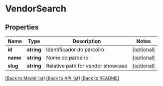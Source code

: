 # VendorSearch

## Properties
Name | Type | Description | Notes
------------ | ------------- | ------------- | -------------
**id** | **string** | Identificador do parceiro | [optional] 
**name** | **string** | Nome do parceiro | [optional] 
**slug** | **string** | Relative path for vendor showcase | [optional] 

[[Back to Model list]](../README.md#documentation-for-models) [[Back to API list]](../README.md#documentation-for-api-endpoints) [[Back to README]](../README.md)


